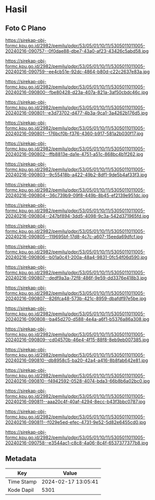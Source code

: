 # Hasil

## Foto C Plano

https://sirekap-obj-formc.kpu.go.id/2982/pemilu/pdpr/53/05/01/10/11/5305011011005-20240216-090757--0f0dae88-dbe7-43a0-af23-43426c5abd58.jpg

https://sirekap-obj-formc.kpu.go.id/2982/pemilu/pdpr/53/05/01/10/11/5305011011005-20240216-090759--ee4cb51e-92dc-4864-b80d-c22c2637e83a.jpg

https://sirekap-obj-formc.kpu.go.id/2982/pemilu/pdpr/53/05/01/10/11/5305011011005-20240216-090800--fbe80428-d23a-407a-821a-3af50cbdc46c.jpg

https://sirekap-obj-formc.kpu.go.id/2982/pemilu/pdpr/53/05/01/10/11/5305011011005-20240216-090801--e3d73702-d477-4b3a-9ca1-3a4262b176d5.jpg

https://sirekap-obj-formc.kpu.go.id/2982/pemilu/pdpr/53/05/01/10/11/5305011011005-20240216-090801--176bcf0b-f376-4360-b917-581a2b030f17.jpg

https://sirekap-obj-formc.kpu.go.id/2982/pemilu/pdpr/53/05/01/10/11/5305011011005-20240216-090802--ffb8813e-da1e-4751-a51c-868bc4b1f262.jpg

https://sirekap-obj-formc.kpu.go.id/2982/pemilu/pdpr/53/05/01/10/11/5305011011005-20240216-090803--9c55418b-a422-49b2-8df1-9de5b4af33f3.jpg

https://sirekap-obj-formc.kpu.go.id/2982/pemilu/pdpr/53/05/01/10/11/5305011011005-20240216-090804--36c739b9-09f8-449b-8b45-ef2139e951dc.jpg

https://sirekap-obj-formc.kpu.go.id/2982/pemilu/pdpr/53/05/01/10/11/5305011011005-20240216-090804--247bf894-3dd5-4098-9c3a-542d371965fd.jpg

https://sirekap-obj-formc.kpu.go.id/2982/pemilu/pdpr/53/05/01/10/11/5305011011005-20240216-090805--119695bf-17d8-4c7c-a607-15eeda69dfcf.jpg

https://sirekap-obj-formc.kpu.go.id/2982/pemilu/pdpr/53/05/01/10/11/5305011011005-20240216-090806--b01a0c41-200a-48a4-9831-0fc54f06d590.jpg

https://sirekap-obj-formc.kpu.go.id/2982/pemilu/pdpr/53/05/01/10/11/5305011011005-20240216-090807--dedf9a3a-72f8-486f-9e59-dd3376e418b3.jpg

https://sirekap-obj-formc.kpu.go.id/2982/pemilu/pdpr/53/05/01/10/11/5305011011005-20240216-090807--826fca48-573b-421c-8959-dbafdf97e5be.jpg

https://sirekap-obj-formc.kpu.go.id/2982/pemilu/pdpr/53/05/01/10/11/5305011011005-20240216-090808--ba45d270-d588-4e4a-a6f1-b5376a86a308.jpg

https://sirekap-obj-formc.kpu.go.id/2982/pemilu/pdpr/53/05/01/10/11/5305011011005-20240216-090809--cd04570b-46e4-4f15-88f8-8eb9eb007385.jpg

https://sirekap-obj-formc.kpu.go.id/2982/pemilu/pdpr/53/05/01/10/11/5305011011005-20240216-090810--db8958c5-ba20-42a4-a416-8b8fab642e81.jpg

https://sirekap-obj-formc.kpu.go.id/2982/pemilu/pdpr/53/05/01/10/11/5305011011005-20240216-090810--f4942592-0528-4074-bda3-66b8b6a02bc0.jpg

https://sirekap-obj-formc.kpu.go.id/2982/pemilu/pdpr/53/05/01/10/11/5305011011005-20240216-090811--aaa20c4f-40af-4294-8ecc-b43f3bbc0787.jpg

https://sirekap-obj-formc.kpu.go.id/2982/pemilu/pdpr/53/05/01/10/11/5305011011005-20240216-090811--f029e5ed-efec-4731-9e52-5d82e6455cd0.jpg

https://sirekap-obj-formc.kpu.go.id/2982/pemilu/pdpr/53/05/01/10/11/5305011011005-20240216-090758--e3544ac1-c8c8-4a06-8c4f-6537377377b8.jpg


## Metadata

| Key        | Value               |
| ---------- | ------------------- |
| Time Stamp | 2024-02-17 13:05:41 |
| Kode Dapil | 5301                |



